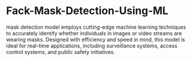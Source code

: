 # Fack-Mask-Detection-Using-ML
 mask detection model employs cutting-edge machine learning techniques to accurately identify whether individuals in images or video streams are wearing masks. Designed with efficiency and speed in mind, this model is ideal for real-time applications, including surveillance systems, access control systems, and public safety initiatives.
